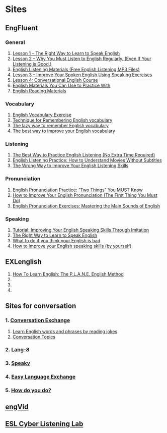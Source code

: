 # Sites

## EngFluent

### General

1. [Lesson 1 – The Right Way to Learn to Speak English](http://engfluent.com/lesson-1-the-right-way/)
1. [Lesson 2 – Why You Must Listen to English Regularly. (Even If Your Listening is Good.)](http://engfluent.com/lesson-2-why-listen-regularly/)
1. [English Listening Materials (Free English Listening MP3 Files)](http://engfluent.com/english-listening-mp3/)
1. [Lesson 3 – Improve Your Spoken English Using Speaking Exercises](http://engfluent.com/lesson-3-speaking-exercises/)
1. [Lesson 4: Conversational English Course](http://engfluent.com/lesson-4-english-course/)
1. [English Materials You Can Use to Practice With](http://engfluent.com/english-speaking-practice/)
1. [English Reading Materials](http://engfluent.com/english-reading-material/)

### Vocabulary
1. [English Vocabulary Exercise](http://engfluent.com/english-vocabulary-exercise/)
1. [Technique for Remembering English vocabulary](http://engfluent.com/how-to-remember-english-vocabulary/)
1. [The lazy way to remember English vocabulary](http://engfluent.com/how-to-remember-english-vocabulary-easily/)
1. [The best way to improve your English vocabulary](http://engfluent.com/how-to-improve-english-vocabulary/)

### Listening
1. [The Best Way to Practice English Listening (No Extra Time Required)](http://engfluent.com/english-listening-practice/)
1. [English Listening Practice: How to Understand Movies Without Subtitles](http://engfluent.com/english-listening-practice-understand-movies-without-subtitles/)
1. [The Wrong Way to Improve Your English Listening Skills](http://engfluent.com/english-listening-skills-wrong/)

### Pronunciation
1. [English Pronunciation Practice: “Two Things” You MUST Know ](http://engfluent.com/english-pronunciation-practice/)
1. [How to Improve Your English Pronunciation (The First Thing You Must Do) ](http://engfluent.com/how-to-improve-english-pronunciation/)
1. [English Pronunciation Exercises: Mastering the Main Sounds of English ](http://engfluent.com/english-pronunciation-exercises-main-sounds/)

### Speaking
1. [Tutorial: Improving Your English Speaking Skills Through Imitation ](http://engfluent.com/improve-english-speaking-exercises/)
1. [The Right Way to Learn to Speak English ](http://engfluent.com/learn-to-speak-english/)
1. [What to do if you think your English is bad ](http://engfluent.com/sorry-for-my-bad-english/)
1. [How to improve your English speaking skills (by yourself) ](http://engfluent.com/how-to-improve-english-speaking/)

## EXLenglish
1. [How To Learn English: The P.L.A.N.E. English Method](http://exlenglish.com/how-to-learn-english-plane-english-method/)
1. []()
1. []()
1. []()

## Sites for conversation

### 1. [Conversation Exchange](http://www.conversationexchange.com/)

1. [Learn English words and phrases by reading jokes](http://www.conversationexchange.com/ce20_beta/resources/jks/mainMenu.php?lg=en&lang=en)
1. [Conversation Topics](http://www.conversationexchange.com/ce20_beta/resources/conversation-topics.php?lg=en)

### 2. [Lang-8](http://lang-8.com/)

### 3. [Speaky](http://www.gospeaky.com/)

### 4. [Easy Language Exchange](http://www.easylanguageexchange.com/)

### 5. [How do you do?](http://howdoyou.do/)

## [engVid](http://www.engvid.com/)

## [ESL Cyber Listening Lab](http://www.esl-lab.com/)